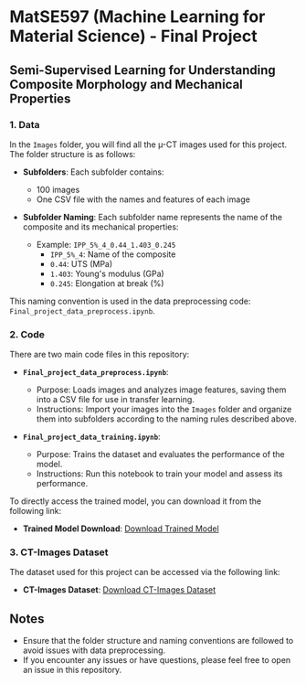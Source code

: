 # MatSE597 (Machine Learning for Material Science) - Final Project

## Semi-Supervised Learning for Understanding Composite Morphology and Mechanical Properties

### 1. Data

In the `Images` folder, you will find all the µ-CT images used for this project. The folder structure is as follows:
- **Subfolders**: Each subfolder contains:
  - 100 images
  - One CSV file with the names and features of each image

- **Subfolder Naming**: Each subfolder name represents the name of the composite and its mechanical properties:
  - Example: `IPP_5%_4_0.44_1.403_0.245`
    - `IPP_5%_4`: Name of the composite
    - `0.44`: UTS (MPa)
    - `1.403`: Young's modulus (GPa)
    - `0.245`: Elongation at break (%)

This naming convention is used in the data preprocessing code: `Final_project_data_preprocess.ipynb`.

### 2. Code

There are two main code files in this repository:

- **`Final_project_data_preprocess.ipynb`**: 
  - Purpose: Loads images and analyzes image features, saving them into a CSV file for use in transfer learning.
  - Instructions: Import your images into the `Images` folder and organize them into subfolders according to the naming rules described above.

- **`Final_project_data_training.ipynb`**: 
  - Purpose: Trains the dataset and evaluates the performance of the model.
  - Instructions: Run this notebook to train your model and assess its performance.

To directly access the trained model, you can download it from the following link:

- **Trained Model Download**: [Download Trained Model](https://drive.google.com/file/d/14Ji493VZq2nxneOxnRn9NWlcDHzA-PB9/view?usp=sharing)

### 3. CT-Images Dataset

The dataset used for this project can be accessed via the following link:

- **CT-Images Dataset**: [Download CT-Images Dataset](https://drive.google.com/drive/folders/1M4rYcE8KqSGjYIP5dHxOa0G2gUy6G3wt?usp=share_link)

## Notes

- Ensure that the folder structure and naming conventions are followed to avoid issues with data preprocessing.
- If you encounter any issues or have questions, please feel free to open an issue in this repository.

